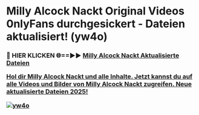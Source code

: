 # Milly Alcock Nackt Original Videos 0nlyFans durchgesickert - Dateien aktualisiert! (yw4o)

<h3>🔴 HIER KLICKEN 🌐==►► <a href="https://tinyurl.com/h6vf6nb8" rel="nofollow">Milly Alcock Nackt Aktualisierte Dateien

Hol dir Milly Alcock Nackt und alle Inhalte. Jetzt kannst du auf alle Videos und Bilder von Milly Alcock Nackt zugreifen. Neue aktualisierte Dateien 2025!

[![yw4o](https://i.imgur.com/sD4kR3V.gif)](https://tinyurl.com/h6vf6nb8)
